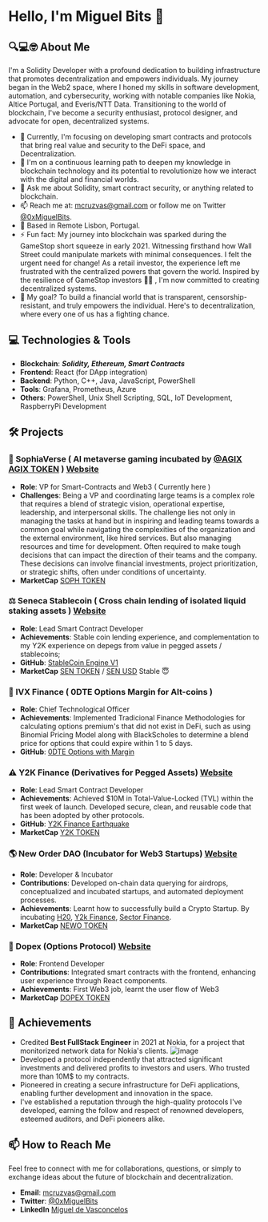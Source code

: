# Hello, I'm Miguel Bits 👋

##  🔍💻🤓  About Me

I'm a Solidity Developer with a profound dedication to building infrastructure that promotes decentralization and empowers individuals. My journey began in the Web2 space, where I honed my skills in software development, automation, and cybersecurity, working with notable companies like Nokia, Altice Portugal, and Everis/NTT Data.    Transitioning to the world of blockchain, I've become a security enthusiast, protocol designer, and advocate for open, decentralized systems.

- 🔭 Currently, I'm focusing on developing smart contracts and protocols that bring real value and security to the DeFi space, and Decentralization.
- 🌱 I'm on a continuous learning path to deepen my knowledge in blockchain technology and its potential to revolutionize how we interact with the digital and financial worlds.
- 💬 Ask me about Solidity, smart contract security, or anything related to blockchain.
- 📫 Reach me at: mcruzvas@gmail.com or follow me on Twitter [@0xMiguelBits](https://twitter.com/0xMiguelBits).
- 📍 Based in Remote Lisbon, Portugal.
- ⚡ Fun fact: My journey into blockchain was sparked during the GameStop short squeeze in early 2021. Witnessing firsthand how Wall Street could manipulate markets with minimal consequences. I felt the urgent need for change! As a retail investor, the experience left me frustrated with the centralized powers that govern the world. Inspired by the resilience of GameStop investors 💎🤲 , I'm now committed to creating decentralized systems.   
- 🚀 My goal? To build a financial world that is transparent, censorship-resistant, and truly empowers the individual. Here's to decentralization, where every one of us has a fighting chance.

## 💻 Technologies & Tools

- **Blockchain**: ***Solidity, Ethereum, Smart Contracts***
- **Frontend**: React (for DApp integration)
- **Backend**: Python, C++, Java, JavaScript, PowerShell
- **Tools**: Grafana, Prometheus, Azure
- **Others**: PowerShell, Unix Shell Scripting, SQL, IoT Development, RaspberryPi Development

## 🛠️ Projects

### 🤖  SophiaVerse ( AI metaverse gaming incubated by [@AGIX](https://github.com/singnet) [AGIX TOKEN](https://www.coingecko.com/en/coins/singularitynet) ) [Website](https://www.sophiaverse.ai/)
- **Role**: VP for Smart-Contracts and Web3 ( Currently here )
- **Challenges**: Being a VP and coordinating large teams is a complex role that requires a blend of strategic vision, operational expertise, leadership, and interpersonal skills. The challenge lies not only in managing the tasks at hand but in inspiring and leading teams towards a common goal while navigating the complexities of the organization and the external environment, like hired services. But also managing resources and time for development. Often required to make tough decisions that can impact the direction of their teams and the company. These decisions can involve financial investments, project prioritization, or strategic shifts, often under conditions of uncertainty.
- **MarketCap** [SOPH TOKEN](https://www.coingecko.com/en/coins/sophiaverse)

### ⚖️ Seneca Stablecoin ( Cross chain lending of isolated liquid staking assets ) [Website](https://app.senecaprotocol.com/sendashboard/chambers)
- **Role**: Lead Smart Contract Developer
- **Achievements**: Stable coin lending experience, and complementation to my Y2K experience on depegs from value in pegged assets / stablecoins;
- **GitHub**: [StableCoin Engine V1](https://github.com/MiguelBits/stablecoin-lending-crosschain)
- **MarketCap** [SEN TOKEN](https://www.coingecko.com/en/coins/seneca) / [SEN USD](https://www.coingecko.com/en/coins/seneca-usd) Stable 😇

### 💱 IVX Finance ( 0DTE Options Margin for Alt-coins )
- **Role**: Chief Technological Officer
- **Achievements**: Implemented Tradicional Finance Methodologies for calculating options premium's that did not exist in DeFi, such as using Binomial Pricing Model along with BlackScholes to determine a blend price for options that could expire within 1 to 5 days.
- **GitHub**: [0DTE Options with Margin](https://github.com/MiguelBits/Options-Margin)

### ⚠️ Y2K Finance (Derivatives for Pegged Assets) [Website](https://www.y2k.finance/)
- **Role**: Lead Smart Contract Developer
- **Achievements**: Achieved $10M in Total-Value-Locked (TVL) within the first week of launch. Developed secure, clean, and reusable code that has been adopted by other protocols.
- **GitHub**: [Y2K Finance Earthquake](https://github.com/Y2K-Finance/Earthquake)
- **MarketCap** [Y2K TOKEN](https://www.coingecko.com/en/coins/y2k)

### 🌎 New Order DAO (Incubator for Web3 Startups) [Website](https://www.neworder.network/)
- **Role**: Developer & Incubator
- **Contributions**: Developed on-chain data querying for airdrops, conceptualized and incubated startups, and automated deployment processes.
- **Achievements**: Learnt how to successfully build a Crypto Startup. By incubating [H20](https://www.psdnfi.ai/), [Y2k Finance](https://www.y2k.finance/), [Sector Finance](https://sector.finance/).
- **MarketCap** [NEWO TOKEN]([https://www.coingecko.com/en/coins/y2k](https://www.coingecko.com/en/coins/new-order))

### 🐂 Dopex (Options Protocol) [Website](https://app.dopex.io/)
- **Role**: Frontend Developer
- **Contributions**: Integrated smart contracts with the frontend, enhancing user experience through React components.  
- **Achievements**: First Web3 job, learnt the user flow of Web3
- **MarketCap** [DOPEX TOKEN](https://www.coingecko.com/en/coins/dopex)

## 🌟 Achievements
- Credited **Best FullStack Engineer** in 2021 at Nokia, for a project that monitorized network data for Nokia's clients. ![image](https://github.com/MiguelBits/MiguelBits/assets/15989933/fa04fd07-d31c-4134-9afd-c12f63b5ff0e)  
- Developed a protocol independently that attracted significant investments and delivered profits to investors and users. Who trusted more than 10M$ to my contracts.
- Pioneered in creating a secure infrastructure for DeFi applications, enabling further development and innovation in the space.
- I've established a reputation through the high-quality protocols I've developed, earning the follow and respect of renowned developers, esteemed auditors, and DeFi pioneers alike.  

## 📫 How to Reach Me

Feel free to connect with me for collaborations, questions, or simply to exchange ideas about the future of blockchain and decentralization.

- **Email**: mcruzvas@gmail.com
- **Twitter**: [@0xMiguelBits](https://twitter.com/0xMiguelBits)
- **LinkedIn** [Miguel de Vasconcelos](https://www.linkedin.com/in/miguel-de-vasconcelos-6b6a27167/)

